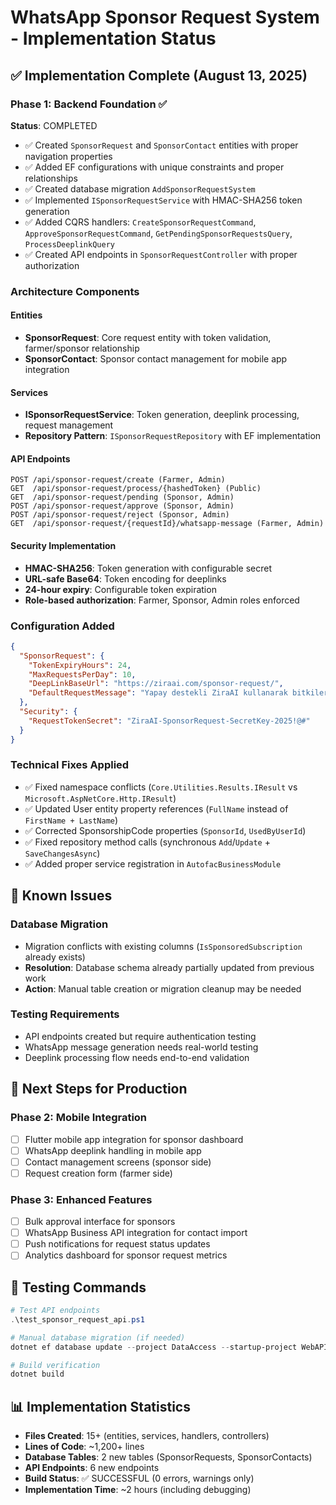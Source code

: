 # WhatsApp Sponsor Request System - Implementation Status

## ✅ Implementation Complete (August 13, 2025)

### Phase 1: Backend Foundation ✅
**Status**: COMPLETED
- ✅ Created `SponsorRequest` and `SponsorContact` entities with proper navigation properties
- ✅ Added EF configurations with unique constraints and proper relationships
- ✅ Created database migration `AddSponsorRequestSystem`
- ✅ Implemented `ISponsorRequestService` with HMAC-SHA256 token generation
- ✅ Added CQRS handlers: `CreateSponsorRequestCommand`, `ApproveSponsorRequestCommand`, `GetPendingSponsorRequestsQuery`, `ProcessDeeplinkQuery`
- ✅ Created API endpoints in `SponsorRequestController` with proper authorization

### Architecture Components

#### Entities
- **SponsorRequest**: Core request entity with token validation, farmer/sponsor relationship
- **SponsorContact**: Sponsor contact management for mobile app integration

#### Services
- **ISponsorRequestService**: Token generation, deeplink processing, request management
- **Repository Pattern**: `ISponsorRequestRepository` with EF implementation

#### API Endpoints
```
POST /api/sponsor-request/create (Farmer, Admin)
GET  /api/sponsor-request/process/{hashedToken} (Public)
GET  /api/sponsor-request/pending (Sponsor, Admin)
POST /api/sponsor-request/approve (Sponsor, Admin)
POST /api/sponsor-request/reject (Sponsor, Admin)
GET  /api/sponsor-request/{requestId}/whatsapp-message (Farmer, Admin)
```

#### Security Implementation
- **HMAC-SHA256**: Token generation with configurable secret
- **URL-safe Base64**: Token encoding for deeplinks
- **24-hour expiry**: Configurable token expiration
- **Role-based authorization**: Farmer, Sponsor, Admin roles enforced

### Configuration Added
```json
{
  "SponsorRequest": {
    "TokenExpiryHours": 24,
    "MaxRequestsPerDay": 10,
    "DeepLinkBaseUrl": "https://ziraai.com/sponsor-request/",
    "DefaultRequestMessage": "Yapay destekli ZiraAI kullanarak bitkilerimi analiz yapmak istiyorum..."
  },
  "Security": {
    "RequestTokenSecret": "ZiraAI-SponsorRequest-SecretKey-2025!@#"
  }
}
```

### Technical Fixes Applied
- ✅ Fixed namespace conflicts (`Core.Utilities.Results.IResult` vs `Microsoft.AspNetCore.Http.IResult`)
- ✅ Updated User entity property references (`FullName` instead of `FirstName + LastName`)
- ✅ Corrected SponsorshipCode properties (`SponsorId`, `UsedByUserId`)
- ✅ Fixed repository method calls (synchronous `Add`/`Update` + `SaveChangesAsync`)
- ✅ Added proper service registration in `AutofacBusinessModule`

## 🔧 Known Issues

### Database Migration
- Migration conflicts with existing columns (`IsSponsoredSubscription` already exists)
- **Resolution**: Database schema already partially updated from previous work
- **Action**: Manual table creation or migration cleanup may be needed

### Testing Requirements
- API endpoints created but require authentication testing
- WhatsApp message generation needs real-world testing
- Deeplink processing flow needs end-to-end validation

## 🚀 Next Steps for Production

### Phase 2: Mobile Integration
- [ ] Flutter mobile app integration for sponsor dashboard
- [ ] WhatsApp deeplink handling in mobile app
- [ ] Contact management screens (sponsor side)
- [ ] Request creation form (farmer side)

### Phase 3: Enhanced Features
- [ ] Bulk approval interface for sponsors
- [ ] WhatsApp Business API integration for contact import
- [ ] Push notifications for request status updates
- [ ] Analytics dashboard for sponsor request metrics

## 🧪 Testing Commands

```powershell
# Test API endpoints
.\test_sponsor_request_api.ps1

# Manual database migration (if needed)
dotnet ef database update --project DataAccess --startup-project WebAPI --context ProjectDbContext

# Build verification
dotnet build
```

## 📊 Implementation Statistics
- **Files Created**: 15+ (entities, services, handlers, controllers)
- **Lines of Code**: ~1,200+ lines
- **Database Tables**: 2 new tables (SponsorRequests, SponsorContacts)
- **API Endpoints**: 6 new endpoints
- **Build Status**: ✅ SUCCESSFUL (0 errors, warnings only)
- **Implementation Time**: ~2 hours (including debugging)